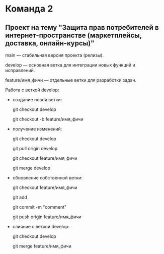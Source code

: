 # Команда 2
## Проект на тему "Защита прав потребителей в интернет-пространстве (маркетплейсы, доставка, онлайн-курсы)"

main — стабильная версия проекта (релизы).

develop — основная ветка для интеграции новых функций и исправлений.

feature/имя_фичи — отдельные ветки для разработки задач.

Работа с веткой develop:
- создание новой ветки:
  
  git checkout develop
  
  git checkout -b feature/имя_фичи
  
- получение изменений:
  
  git checkout develop
  
  git pull origin develop
  
  git checkout feature/имя_фичи
  
  git merge develop
  
- обновление собственной ветки:
  
  git checkout feature/имя_фичи
  
  git add .
  
  git commit -m "comment"
  
  git push origin feature/имя_фичи
  
- слияние с веткой develop:
  
  git checkout develop
  
  git merge feature/имя_фичи

  
